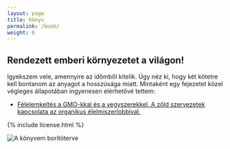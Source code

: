 ```yaml
---
layout: page
title: Könyv
permalink: /book/
weight: 6
---
```


## Rendezett emberi környezetet a világon!

Igyekszem vele, amennyire az időmből kitelik. Úgy néz ki, hogy két kötetre kell bontanom az anyagot a hosszúsága miatt. Mintaként egy fejezetet közel végleges állapotában ingyenesen elérhetővé tettem:

* [Félelemkeltés a GMO-kkal és a vegyszerekkel. A zöld szervezetek kapcsolata az organikus élelmiszerlobbival.](https://www.docdroid.net/AfviHbV/gulacsiandras-kivonat-19-gmo-2017-07-19.pdf)

{% include license.html %}

<img class="small" src="{{ site.url}}/assets/basic/boritoterv_2017.jpg" alt="A könyvem borítóterve"/>
